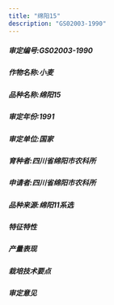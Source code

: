 ```yaml
---
title: "绵阳15"
description: "GS02003-1990"
---
```

##### 审定编号:GS02003-1990

##### 作物名称:小麦

##### 品种名称:绵阳15

##### 审定年份:1991

##### 审定单位:国家

##### 育种者:四川省绵阳市农科所

##### 申请者:四川省绵阳市农科所

##### 品种来源:绵阳11系选

##### 特征特性


##### 产量表现


##### 栽培技术要点


##### 审定意见

